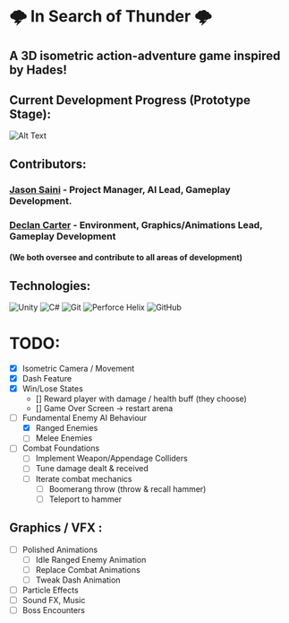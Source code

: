 # 🌩️ In Search of Thunder 🌩️
## A 3D isometric action-adventure game inspired by Hades!

## Current Development Progress (Prototype Stage): 
![Alt Text](https://a.pomf.cat/uqllat.gif)

## Contributors:

### [Jason Saini](https://www.linkedin.com/in/jason-saini/) -  Project Manager, AI Lead, Gameplay Development. 
### [Declan Carter](https://www.linkedin.com/in/declan-carter/) - Environment, Graphics/Animations Lead, Gameplay Development
#### (We both oversee and contribute to all areas of development)

## Technologies:
![Unity](https://img.shields.io/badge/unity-%23000000.svg?style=for-the-badge&logo=unity&logoColor=white)
![C#](https://img.shields.io/badge/c%23-%23239120.svg?style=for-the-badge&logo=c-sharp&logoColor=white)
![Git](https://img.shields.io/badge/git-%23F05033.svg?style=for-the-badge&logo=git&logoColor=white)
![Perforce Helix](https://img.shields.io/badge/-PERFORCE%20HELIX-00AEEF?style=for-the-badge&logo=Perforce&logoColor=white)
![GitHub](https://img.shields.io/badge/github-%23121011.svg?style=for-the-badge&logo=github&logoColor=white)

# TODO:
- [X] Isometric Camera / Movement
- [X] Dash Feature
- [X] Win/Lose States
  - [] Reward player with damage / health buff (they choose)
  - [] Game Over Screen -> restart arena
- [ ] Fundamental Enemy AI Behaviour
   - [X] Ranged Enemies
   - [ ] Melee Enemies
 - [ ] Combat Foundations 
   - [ ] Implement Weapon/Appendage Colliders
   - [ ] Tune damage dealt & received
   - [ ] Iterate combat mechanics
        - [ ] Boomerang throw (throw & recall hammer)
        - [ ] Teleport to hammer 
## Graphics / VFX : 
- [ ] Polished Animations
  - [ ] Idle Ranged Enemy Animation
  - [ ] Replace Combat Animations
  - [ ] Tweak Dash Animation
  
- [ ] Particle Effects
- [ ] Sound FX, Music
- [ ] Boss Encounters

